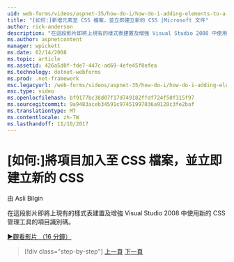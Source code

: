 ```yaml
---
uid: web-forms/videos/aspnet-35/how-do-i/how-do-i-adding-elements-to-a-css-file-and-create-new-css-on-the-fly
title: "[如何:]新增元素至 CSS 檔案，並立即建立新的 CSS |Microsoft 文件"
author: rick-anderson
description: "在這段影片即將上現有的樣式表建置及增強 Visual Studio 2008 中使用新的 CSS 管理工具的項目識別碼。"
ms.author: aspnetcontent
manager: wpickett
ms.date: 02/14/2008
ms.topic: article
ms.assetid: 426a5d0f-fde7-447c-ad69-4efe45f8efea
ms.technology: dotnet-webforms
ms.prod: .net-framework
msc.legacyurl: /web-forms/videos/aspnet-35/how-do-i/how-do-i-adding-elements-to-a-css-file-and-create-new-css-on-the-fly
msc.type: video
ms.openlocfilehash: bf9177bc38d07f17d749182ffdf724f50f315f97
ms.sourcegitcommit: 9a9483aceb34591c97451997036a9120c3fe2baf
ms.translationtype: MT
ms.contentlocale: zh-TW
ms.lasthandoff: 11/10/2017
---
```

<a name="how-do-i-adding-elements-to-a-css-file-and-create-new-css-on-the-fly"></a>[如何:]將項目加入至 CSS 檔案，並立即建立新的 CSS
====================
由 Asli Bilgin

在這段影片即將上現有的樣式表建置及增強 Visual Studio 2008 中使用新的 CSS 管理工具的項目識別碼。

[&#9654;觀看影片 （16 分鐘）](https://channel9.msdn.com/Blogs/ASP-NET-Site-Videos/how-do-i-adding-elements-to-a-css-file-and-create-new-css-on-the-fly)

>[!div class="step-by-step"]
[上一頁](how-do-i-working-with-visual-studio-2008-net-framework.md)
[下一頁](how-do-i-advance-cascading-style-sheet-features-and-management.md)
